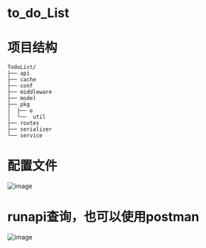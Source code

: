 # to_do_List

# 项目结构
```
TodoList/
├── api
├── cache
├── conf
├── middleware
├── model
├── pkg
│  ├── e
│  └──  util
├── routes
├── serializer
└── service
````

# 配置文件
![image](https://user-images.githubusercontent.com/87218053/217420290-6f2b57ed-ae04-4798-acbc-c99c045ce1ce.png)


# runapi查询，也可以使用postman

![image](https://user-images.githubusercontent.com/87218053/217419546-188420ca-a621-4c6c-822d-3cc1d5660b3e.png)

